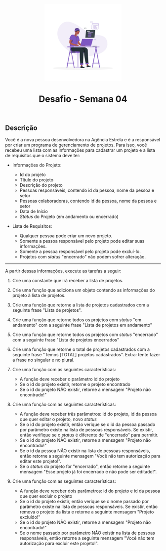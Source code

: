 <h1 align="center">
  <br>
  <img src="../assets/developer.png" alt="Front-End Checklist" width="250">
  <br>
    <br>
        Desafio - Semana 04
  <br>
  <br>
</h1>

## Descrição

Você é a nova pessoa desenvolvedora na Agência Estrela e é a responsável por criar um programa de gerenciamento de projetos. Para isso, você recebeu uma lista com as informações para cadastrar um projeto e a lista de requisitos que o sistema deve ter:

- Informações do Projeto:

  - Id do projeto
  - Título do projeto
  - Descrição do projeto
  - Pessoas responsáveis, contendo id da pessoa, nome da pessoa e setor
  - Pessoas colaboradoras, contendo id da pessoa, nome da pessoa e setor
  - Data de Início
  - _Status_ do Projeto (em andamento ou encerrado)

- Lista de Requisitos:
  - Qualquer pessoa pode criar um novo projeto.
  - Somente a pessoa responsável pelo projeto pode editar suas informações.
  - Somente a pessoa responsável pelo projeto pode excluí-lo.
  - Projetos com _status_ "encerrado" não podem sofrer alteração.

---

A partir dessas informações, execute as tarefas a seguir:

1. Crie uma constante que irá receber a lista de projetos.

2. Crie uma função que adiciona um objeto contendo as informações do projeto à lista de projetos.

3. Crie uma função que retorne a lista de projetos cadastrados com a seguinte frase "Lista de projetos".

4. Crie uma função que retorne todos os projetos com _status_ "em andamento" com a seguinte frase "Lista de projetos em andamento"

5. Crie uma função que retorne todos os projetos com _status_ "encerrado" com a seguinte frase "Lista de projetos encerrados"

6. Crie uma função que retorne o total de projetos cadastrados com a seguinte frase "Temos [TOTAL] projetos cadastrados". Extra: tente fazer a frase no singular e no plural.

7. Crie uma função com as seguintes características:

   - A função deve receber o parâmetro id do projeto
   - Se o id do projeto existir, retorne o projeto encontrado
   - Se o id do projeto NÃO existir, retorne a mensagem "Projeto não encontrado!"

8. Crie uma função com as seguintes características:

   - A função deve receber três parâmetros: id do projeto, id da pessoa que quer editar o projeto, novo _status_
   - Se o id do projeto existir, então verique se o id da pessoa passado por parâmetro existe na lista de pessoas responsáveis. Se existir, então verifique se o _status_ é diferente de "encerrado" para permitir.
   - Se o id do projeto NÃO existir, retorne a mensagem "Projeto não encontrado!"
   - Se o id da pessoa NÃO existir na lista de pessoas responsáveis, então retorne a seguinte mensagem "Você não tem autorização para editar este projeto!".
   - Se o _status_ do projeto for "encerrado", então retorne a seguinte mensagem "Esse projeto já foi encerrado e não pode ser editado!".

9. Crie uma função com as seguintes características:

   - A função deve receber dois parâmetros: id do projeto e id da pessoa que quer excluir o projeto
   - Se o id do projeto existir, então verique se o nome passado por parâmetro existe na lista de pessoas responsáveis. Se existir, então remova o projeto da lista e retorne a seguinte mensagem "Projeto excluído!"
   - Se o id do projeto NÃO existir, retorne a mensagem "Projeto não encontrado!"
   - Se o nome passado por parâmetro NÃO existir na lista de pessoas responsáveis, então retorne a seguinte mensagem "Você não tem autorização para excluir este projeto!".
